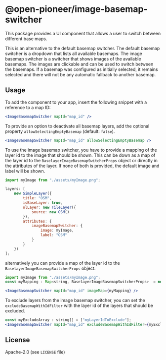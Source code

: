 # @open-pioneer/image-basemap-switcher

This package provides a UI component that allows a user to switch between different base maps.

This is an alternative to the default basemap switcher. The default basemap switcher is a dropdown that lists all available basemaps.
The image basemap switcher is a switcher that shows images of the available basemaps. The images are clickable and can be used to switch between the basemaps.
If a basemap was configured as initially selected, it remains selected and there will not be any automatic fallback to another basemap.

## Usage

To add the component to your app, insert the following snippet with a reference to a map ID:

```jsx
<ImageBasemapSwitcher mapId="map_id" />
```

To provide an option to deactivate all basemap layers, add the optional property `allowSelectingEmptyBasemap` (default: `false`).

```jsx
<ImageBasemapSwitcher mapId="map_id" allowSelectingEmptyBasemap />
```

To use the image basemap switcher, you have to provide a mapping of the layer id to the image that should be shown.
This can be down as a map of the layer id to the `BaselayerImageBasemapSwitcherProps` object or directly in the attributes of the layer.
If none of both is provided, the default image and label will be shown.

```jsx
import myImage from "./assets/myImage.png";

layers: [
    new SimpleLayer({
        title: "OSM",
        isBaseLayer: true,
        olLayer: new TileLayer({
            source: new OSM()
        }),
        attributes: {
            imageBasemapSwitcher: {
                image: myImage,
                label: "OSM"
            }
        }
    })
];
```

alternatively you can provide a map of the layer id to the `BaselayerImageBasemapSwitcherProps` object.

```jsx
import myImage from "./assets/myImage.png";
const myMapping : Map<string, BaselayerImageBasemapSwitcherProps>  = new Map ([["myLayerId", {image: myImage, label: "myLabel"}]]);

<ImageBasemapSwitcher mapId="map_id" imageMap={myMapping} />
```

To exclude layers from the image basemap switcher, you can set the `excludeBasemapWithIdFilter` with the layer id of the layers that should be excluded.

```jsx
const myExcludeArray : string[] = ["myLayerIdToExclude"];
<ImageBasemapSwitcher mapId="map_id" excludeBasemapWithIdFilter={myExcludeArray} />
```

## License

Apache-2.0 (see `LICENSE` file)
